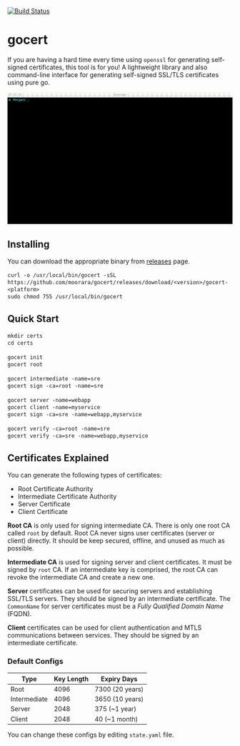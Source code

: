[![Build Status][travisci-image]][travisci-url]

# gocert
If you are having a hard time every time using `openssl` for generating self-signed certificates, this tool is for you!
A lightweight library and also command-line interface for generating self-signed SSL/TLS certificates using pure go.

![gocert demo](docs/demo.gif?raw=true "Demo")

## Installing
You can download the appropriate binary from [releases](https://github.com/moorara/gocert/releases) page.

```
curl -o /usr/local/bin/gocert -sSL https://github.com/moorara/gocert/releases/download/<version>/gocert-<platform>
sudo chmod 755 /usr/local/bin/gocert
```

## Quick Start

```
mkdir certs
cd certs

gocert init
gocert root

gocert intermediate -name=sre
gocert sign -ca=root -name=sre

gocert server -name=webapp
gocert client -name=myservice
gocert sign -ca=sre -name=webapp,myservice

gocert verify -ca=root -name=sre
gocert verify -ca=sre -name=webapp,myservice
```

## Certificates Explained
You can generate the following types of certificates:
  * Root Certificate Authority
  * Intermediate Certificate Authority
  * Server Certificate
  * Client Certificate

**Root CA** is only used for signing intermediate CA.
There is only one root CA called `root` by default.
Root CA never signs user certificates (server or client)                         directly.
It should be keep secured, offline, and unused as much as possible.

**Intermediate CA** is used for signing server and client certificates.
It must be signed by `root` CA.
If an intermediate key is comprised, the root CA can revoke the intermediate CA and create a new one.

**Server** certificates can be used for securing servers and establishing SSL/TLS servers.
They should be signed by an intermediate certificate.
The `CommonName` for server certificates must be a *Fully Qualified Domain Name* (FQDN).

**Client** certificates can be used for client authentication and MTLS communications between services.
They should be signed by an intermediate certificate.

### Default Configs

| Type         | Key Length | Expiry Days     |
| ------------ | ---------- | --------------- |
| Root         | 4096       | 7300 (20 years) |
| Intermediate | 4096       | 3650 (10 years) |
| Server       | 2048       | 375 (~1 year)   |
| Client       | 2048       | 40 (~1 month)   |

You can change these configs by editing `state.yaml` file.


[travisci-url]: https://travis-ci.org/moorara/gocert
[travisci-image]: https://travis-ci.org/moorara/gocert.svg?branch=master
